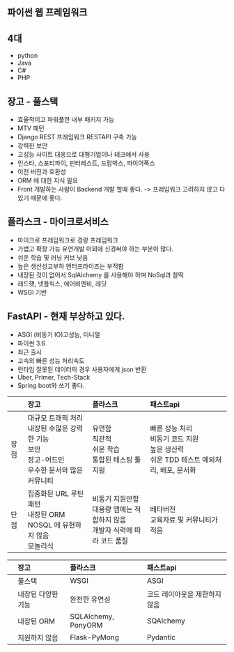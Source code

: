 ## 파이썬 웹 프레임워크

## 4대

- python
- Java
- C#
- PHP

## 장고 - 풀스택

- 효율적이고 파워풀한 내부 패키지 가능
- MTV 패턴
- Django REST 프레임워크 RESTAPI 구축 가능
- 강력한 보안
- 고성능 사이트 대응으로 대형기업이나 테크에서 사용
- 인스타, 스포티파이, 핀터레스트, 드랍박스, 파이어폭스
- 이전 버전과 호환성
- ORM 에 대한 지식 필요
- Front 개발하는 사람이 Backend 개발 할때 좋다. -> 프레임워크 고려하지 않고 다 있기 때문에 좋다.

## 플라스크 - 마이크로서비스

- 마이크로 프레임워크로 경량 프레임워크
- 가볍고 확장 가능 유연개발 이외에 신경써야 하는 부분이 많다.
- 쉬운 학습 및 러닝 커브 낮음
- 높은 생산성고부하 엔터프라이즈는 부적합
- 내장된 것이 없어서 SqlAlchemy 를 사용해야 하며 NoSql과 찰떡
- 레드햇, 넷플릭스, 에어비엔비, 레딧
- WSGI 기반

## FastAPI - 현재 부상하고 있다.

- ASGI (비동기 IO)고성능, 미니멀
- 파이썬 3.6
- 최근 출시
- 고속의 빠른 성능 처리속도
- 런타임 잘못된 데이터의 경우 사용자에게 json 반환
- Uber, Primer, Tech-Stack
- Spring boot와 쓰기 좋다.

|      | 장고                                                         | 플라스크                                                     | 패스트api                                                    |
| :--- | :----------------------------------------------------------- | :----------------------------------------------------------- | :----------------------------------------------------------- |
| 장점 | 대규모 트래픽 처리<br />내장된 수많은 강력한 기능<br />보안<br />장고-어드민<br />우수한 문서와 많은 커뮤니티 | 유연함<br />직관적<br />쉬운 학습<br />통합된 테스팅 툴 지원<br /> | 빠른 성능 처리<br />비동기 코드 지원<br />높은 생산력<br />쉬운 TDD 테스트 예외처리, 배포, 문서화 |
| 단점 | 집중화된 URL 루틴 패턴<br />내장된 ORM <br />NOSQL 에 유현하지 않음<br />모놀리식 | 비동기 지원안함<br />대용량 앱에는 적합하지 않음<br />개발자 식력에 따라 코드 품질<br /> | 베타버전<br />교육자료 및 커뮤니티가 적음                    |

|      | 장고               | 플라스크            | 패스트api                     |
| :--- | :----------------- | :------------------ | :---------------------------- |
|      | 풀스택             | WSGI                | ASGI                          |
|      | 내장된 다양한 기능 | 완전한 유연성       | 코드 레이아웃을 제한하지 않음 |
|      | 내장된 ORM         | SQLAlchemy, PonyORM | SQAlchemy                     |
|      | 지원하지 않음      | Flask-PyMong        | Pydantic                      |
